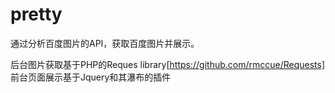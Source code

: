 pretty
======

通过分析百度图片的API，获取百度图片并展示。

后台图片获取基于PHP的Reques library[https://github.com/rmccue/Requests]
前台页面展示基于Jquery和其瀑布的插件
